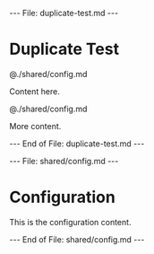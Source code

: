 --- File: duplicate-test.md ---

# Duplicate Test

@./shared/config.md

Content here.

@./shared/config.md

More content.

--- End of File: duplicate-test.md ---

--- File: shared/config.md ---

# Configuration

This is the configuration content.

--- End of File: shared/config.md ---